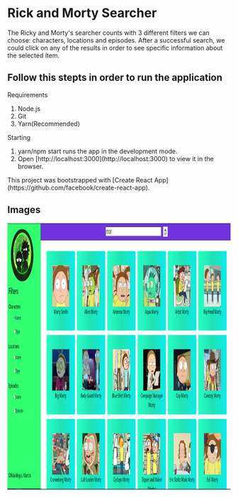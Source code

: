 <h1>Rick and Morty Searcher</h1>
  <p>The Ricky and Morty's searcher counts with 3 different filters we can choose: characters, locations and episodes. After a successful search, we could click on any of the results in order to see specific information about the selected ítem.
  <p>
 <h2>Follow this stepts in order to run the application</h2>
  <p>Requirements</p>
<ol>
  <li>Node.js </li>
  <li>Git</li>
  <li>Yarn(Recommended)</li>
</ol> 
  <p>Starting</p>
<ol>
  <li>yarn/npm start runs the app in the development mode.</li>
  <li>Open [http://localhost:3000](http://localhost:3000) to view it in the browser.</li>
</ol> 
<p>This project was bootstrapped with [Create React App](https://github.com/facebook/create-react-app).</p>
<h2>Images</h2>
<div display="inline">
<img src="images/screen1.png" width="600" height="600">



